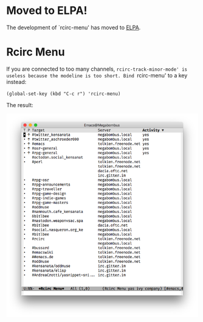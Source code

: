 # Moved to ELPA!

The development of `rcirc-menu' has moved to
[ELPA](http://elpa.gnu.org/).

# Rcirc Menu

If you are connected to too many channels, `rcirc-track-minor-mode' is
useless because the modeline is too short. Bind `rcirc-menu' to a key
instead:

```elisp
(global-set-key (kbd "C-c r") 'rcirc-menu)
```

The result:

![Screenshot](screenshot.png)
